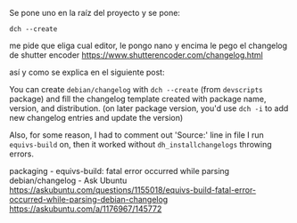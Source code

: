 



Se pone uno en la raíz del proyecto y se pone:

`dch --create`

me pide que eliga cual editor, le pongo nano y encima le pego el changelog de shutter encoder https://www.shutterencoder.com/changelog.html


así y como se explica en el siguiente post:

You can create `debian/changelog` with `dch --create` (from `devscripts` package) and fill the changelog template created with package name, version, and distribution. (on later package version, you'd use `dch -i` to add new changelog entries and update the version)

Also, for some reason, I had to comment out 'Source:' line in file I run `equivs-build` on, then it worked without `dh_installchangelogs` throwing errors.


packaging - equivs-build: fatal error occurred while parsing debian/changelog - Ask Ubuntu
https://askubuntu.com/questions/1155018/equivs-build-fatal-error-occurred-while-parsing-debian-changelog
https://askubuntu.com/a/1176967/145772
